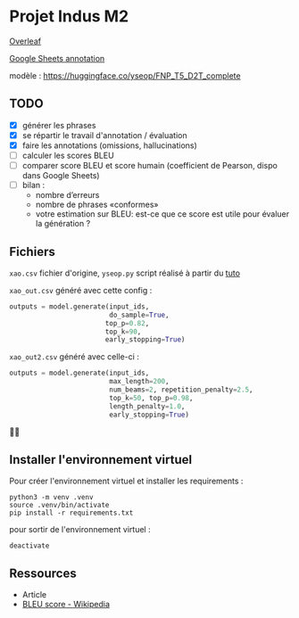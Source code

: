 # Projet Indus M2

[Overleaf](https://fr.overleaf.com/project/615c9fe3e1a8120147b935a1)

[Google Sheets annotation](https://docs.google.com/spreadsheets/d/1RWf7DEeyveHVb6NeW_HFATMZE_G53V4QXr72DgQJ18I/edit?usp=sharing)

modèle : https://huggingface.co/yseop/FNP_T5_D2T_complete

## TODO

- [x] générer les phrases
- [x] se répartir le travail d'annotation / évaluation
- [x] faire les annotations (omissions, hallucinations)
- [ ] calculer les scores BLEU
- [ ] comparer score BLEU et score humain (coefficient de Pearson, dispo dans Google Sheets)
- [ ] bilan : 
  - nombre d’erreurs
  - nombre de phrases «conformes»
  - votre estimation sur BLEU: est-ce que ce score est utile pour
    évaluer la génération ?

## Fichiers

`xao.csv` fichier d'origine, `yseop.py` script réalisé à partir du [tuto](https://huggingface.co/yseop/FNP_T5_D2T_complete)

`xao_out.csv` généré avec cette config :

```python
outputs = model.generate(input_ids,
                         do_sample=True,
                        top_p=0.82,
                        top_k=90,
                        early_stopping=True)
```

`xao_out2.csv` généré avec celle-ci :

```python
outputs = model.generate(input_ids, 
                         max_length=200, 
                         num_beams=2, repetition_penalty=2.5, 
                         top_k=50, top_p=0.98,
                         length_penalty=1.0,
                         early_stopping=True)
```

:woman_shrugging:

## Installer l'environnement virtuel 

Pour créer l'environnement virtuel et installer les requirements :

```
python3 -m venv .venv
source .venv/bin/activate
pip install -r requirements.txt
```

pour sortir de l'environnement virtuel :

```
deactivate
```

## Ressources

- Article 
- [BLEU score - Wikipedia](https://en.wikipedia.org/wiki/BLEU)
